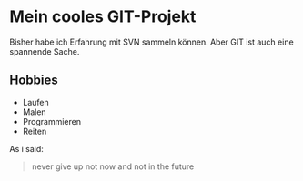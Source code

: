 # Mein cooles GIT-Projekt
Bisher habe ich Erfahrung mit SVN sammeln können. Aber GIT ist auch eine
spannende Sache.
## Hobbies
* Laufen
* Malen
* Programmieren
* Reiten

As i said:

> never give up
> not now and not in the future